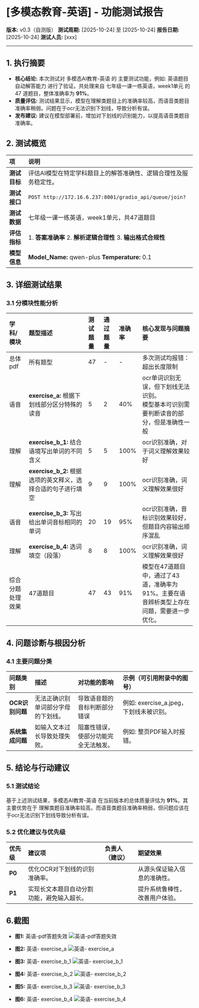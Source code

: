 # [多模态教育-英语] - 功能测试报告

**版本:** v0.3（自测版）
**测试周期:** [2025-10-24] 至 [2025-10-24]
**报告日期:** [2025-10-24]
**测试人员:** [xxx]

---

## 1. 执行摘要

-   **核心结论:** 本次测试对 多模态AI教育-英语 的 主要测试功能，例如: 英语题目自动解答能力 进行了验证。共处理来自 七年级一课一练英语，week1单元 的 47 道题目，整体准确率为 **91%**。
-   **质量评估:** 测试结果显示，模型在理解类题目上的准确率较高，而语音类题目准确率稍弱。问题在于ocr无法识别下划线，导致分析有误。
-   **发布建议:** 建议在模型部署前，增加对下划线的识别能力，以提高语音类题目准确率。

## 2. 测试概览

| 项 | 说明 |
| :--- | :--- |
| **测试目标** | 评估AI模型在特定学科题目上的解答准确性、逻辑合理性及服务稳定性。 |
| **测试接口** | `POST http://172.16.6.237:8001/gradio_api/queue/join?` |
| **测试数据** | 七年级一课一练英语，week1单元，共47道题目 |
| **评估指标** | 1. **答案准确率** 2. **解析逻辑合理性** 3. **输出格式合规性** |
| **模型信息** | **Model_Name:** qwen-plus  **Temperature:** 0.1 |

## 3. 详细测试结果

### 3.1 分模块性能分析

| 学科/模块 | 题型描述 | 测试题量 | 通过题量 | 准确率 | 核心发现与问题摘要 |
| :--- | :--- | :--- | :--- | :--- | :--- |
| 总体pdf| 所有题型 | 47 | - | - | 多次测试均报错：超出长度限制 |
| 语音| **exercise_a:** 根据下划线部分区分特殊的读音 | 5 | 2 | 40% | ocr单词识别无误，但下划线无法识别。<br>模型基本可识别需要判断读音的部分，但是准确性一般 |
| 理解|  **exercise_b_1:** 结合语境写出单词的不同含义 | 5 | 5 | 100% | ocr识别准确，对于词义理解效果较好 |
| 理解|  **exercise_b_2:** 根据选项的英文释义，选择合适的句子进行填空 | 9 | 9 | 100% | ocr识别准确，词义理解效果很好 |
| 语音|  **exercise_b_3:** 写出给出单词音标相同的单词 | 20 | 19 | 95% | ocr识别准确，音标识别效果较好，但题目内容输出顺序混乱 |
| 理解|  **exercise_b_4:**  选词填空（段落） | 8 | 8 | 100% | ocr识别准确，词义理解效果很好 |
| 综合分题处理效果| 47道题目 | 47 | 43 | 91% | 模型在47道题目中，通过了43道，准确率为91%。主要在语音辨析类型上存在问题，需要进一步优化。 |


## 4. 问题诊断与根因分析

### 4.1 主要问题分类

| 问题类别 | 描述 | 对功能的影响 | 示例（可引用附录中的图号） |
| :--- | :--- | :--- | :--- |
| **OCR识别问题** | 无法正确识别单词部分字母的下划线。 | 导致语音题的音标判断部分错误 | 例如: exercise_a.jpeg，下划线未被识别。 |
| **系统集成问题** | 如输入文本过长导致处理失败。 | 阻塞性错误，使部分功能完全无法触发。 | 例如: 整页PDF输入时报错。 |

## 5. 结论与行动建议

### 5.1 测试结论
基于上述测试结果，多模态AI教育-英语 在当前版本的总体质量评估为 **91%**。其主要优势在于 理解类题目准确率较高，而语音类题目准确率稍弱，但问题应该在于ocr无法识别下划线导致分析有误。

### 5.2 优化建议与优先级
| 优先级 | 建议项 | 负责人（建议） | 期望效果 |
| :--- | :--- | :--- | :--- |
| **P0** | 优化OCR对下划线的识别准确率。 |  | 从源头保证输入信息的准确性。 |
| **P1** | 实现长文本题目自动分割功能，避免输入超长。 |  | 提升系统鲁棒性，改善用户体验。 |

## 6.截图
-   **图1:** 英语-pdf答题失效
![英语-pdf答题失效](./pdf答题失效.jpeg)

-   **图2:** 英语- exercise_a
![英语- exercise_a]( ./exercise_a.jpeg)

-   **图3:** 英语- exercise_b_1
![英语- exercise_b_1]( ./exercise_b_1.jpeg)

-   **图4:** 英语- exercise_b_2
![英语- exercise_b_2]( ./exercise_b_2.jpeg)

-   **图5:** 英语- exercise_b_3
![英语- exercise_b_3]( ./exercise_b_3.jpeg)

-   **图6:** 英语- exercise_b_4
![英语- exercise_b_4]( ./exercise_b_4.jpeg)


